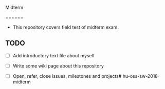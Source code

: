 Midterm

======

* This repository covers field test of midterm exam.



## TODO


* [ ] Add introductory text file about myself

* [ ] Write some wiki page about this repository

* [ ] Open, refer, close issues, milestones and projects# hu-oss-sw-2018-midterm



